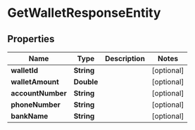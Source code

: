 

# GetWalletResponseEntity


## Properties

| Name | Type | Description | Notes |
|------------ | ------------- | ------------- | -------------|
|**walletId** | **String** |  |  [optional] |
|**walletAmount** | **Double** |  |  [optional] |
|**accountNumber** | **String** |  |  [optional] |
|**phoneNumber** | **String** |  |  [optional] |
|**bankName** | **String** |  |  [optional] |



